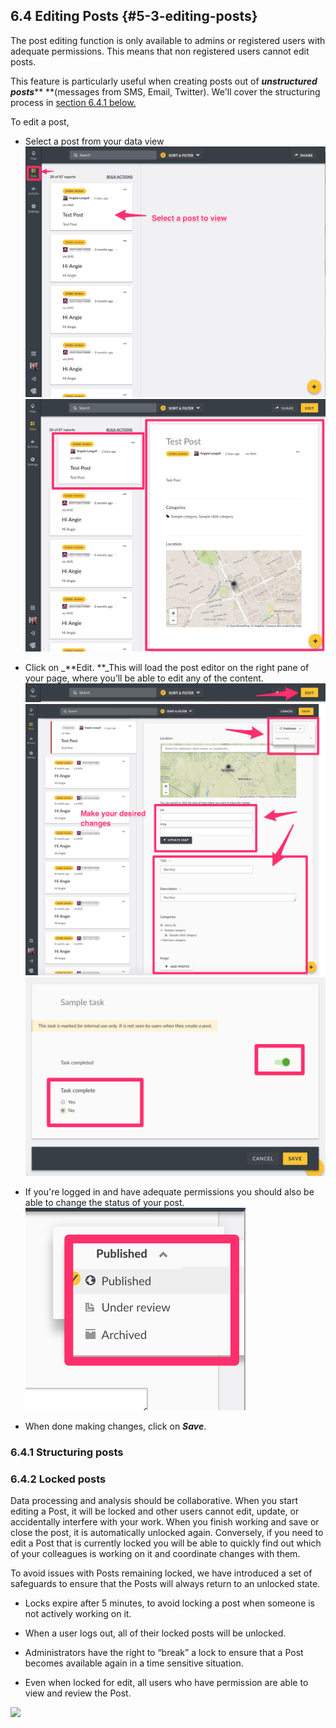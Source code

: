 ## 6.4 Editing Posts {#5-3-editing-posts}

The post editing function is only available to admins or registered users with adequate permissions. This means that non registered users cannot edit posts.

This feature is particularly useful when creating posts out of _**unstructured posts**_** **\(messages from SMS, Email, Twitter\). We'll cover   the structuring process in [section 6.4.1 below.](#641-structuring-posts)

To edit a post,

* Select a post from your data view![](/assets/Date_mode_before_post_selection.png)![](/assets/Post_selected_for_viewing.png)

* Click on _**Edit. **_This will load the post editor on the right pane of your page, where you’ll be able to edit any of the content.![](/assets/Edit_button.png)![](/assets/Edit_a_post.png)![](/assets/Edit_your_task.png)

* If you're logged in and have adequate permissions you should also be able to change the status of your post.![](/assets/Set_edit_post_status.png)

* When done making changes, click on _**Save**_.

### 6.4.1 Structuring posts

### 6.4.2 Locked posts

Data processing and analysis should be collaborative. When you start editing a Post, it will be locked and other users cannot edit, update, or accidentally interfere with your work. When you finish working and save or close the post, it is automatically unlocked again. Conversely, if you need to edit a Post that is currently locked you will be able to quickly find out which of your colleagues is working on it and coordinate changes with them.

To avoid issues with Posts remaining locked, we have introduced a set of safeguards to ensure that the Posts will always return to an unlocked state.

* Locks expire after 5 minutes, to avoid locking a post when someone is not actively working on it.

* When a user logs out, all of their locked posts will be unlocked.

* Administrators have the right to “break” a lock to ensure that a Post becomes available again in a time sensitive situation.

* Even when locked for edit, all users who have permission are able to view and review the Post.

![](https://lh6.googleusercontent.com/OdYpNvi8sb--xsn0j-D2ituEqcuzYV63jfrrbUNP5WIV9bcptNSkVEG58sATa_XuoM_9lNubYNlZI3qDHshZz-rIFveWtSCZP4dLAOCXeFDPa4wR5PSosuMkzpw28iGIjA6mn5Av)

